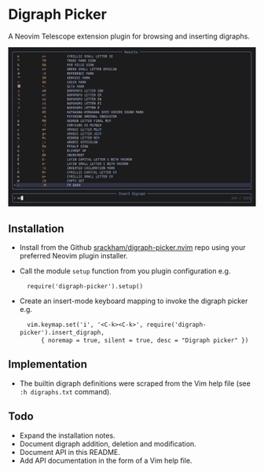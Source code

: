 # Digraph Picker

A Neovim Telescope extension plugin for browsing and inserting digraphs.

![Screenshot](screenshot-1.png)

## Installation

- Install from the Github [srackham/digraph-picker.nvim](https://github.com/srackham/digraph-picker.nvim) repo using your preferred Neovim plugin installer.
- Call the module `setup` function from you plugin configuration e.g.

        require('digraph-picker').setup()

- Create an insert-mode keyboard mapping to invoke the digraph picker e.g.

        vim.keymap.set('i', '<C-k><C-k>', require('digraph-picker').insert_digraph,
            { noremap = true, silent = true, desc = "Digraph picker" })

## Implementation

- The builtin digraph definitions were scraped from the Vim help file (see `:h digraphs.txt` command).

## Todo

- Expand the installation notes.
- Document digraph addition, deletion and modification.
- Document API in this README.
- Add API documentation in the form of a Vim help file.
